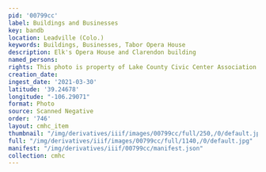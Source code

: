 ```yaml
---
pid: '00799cc'
label: Buildings and Businesses
key: bandb
location: Leadville (Colo.)
keywords: Buildings, Businesses, Tabor Opera House
description: Elk's Opera House and Clarendon building
named_persons: 
rights: This photo is property of Lake County Civic Center Association.
creation_date: 
ingest_date: '2021-03-30'
latitude: '39.24678'
longitude: "-106.29071"
format: Photo
source: Scanned Negative
order: '746'
layout: cmhc_item
thumbnail: "/img/derivatives/iiif/images/00799cc/full/250,/0/default.jpg"
full: "/img/derivatives/iiif/images/00799cc/full/1140,/0/default.jpg"
manifest: "/img/derivatives/iiif/00799cc/manifest.json"
collection: cmhc
---
```

